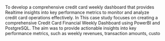 To develop a comprehensive credit card weekly dashboard that provides Realtime insights into key performance metrics to monitor and analyze credit card operations effectively.
In This case study focuses on creating a comprehensive Credit Card Financial Weekly Dashboard using PowerBI and PostgreSQL.
The aim was to provide actionable insights into key performance metrics, such as weekly revenues, transaction amounts, custo
